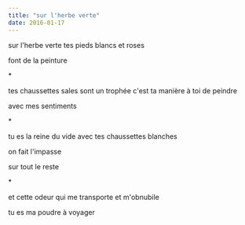```yaml
---
title: "sur l'herbe verte"
date: 2016-01-17
---
```


sur l'herbe verte
tes pieds blancs et roses

font de la peinture

\*

tes chaussettes sales sont un trophée
c'est ta manière à toi de peindre

avec mes sentiments

\*

tu es la reine du vide
avec tes chaussettes blanches

on fait l'impasse

sur tout le reste

\*

et cette odeur qui me transporte
et m'obnubile

tu es ma poudre à voyager
